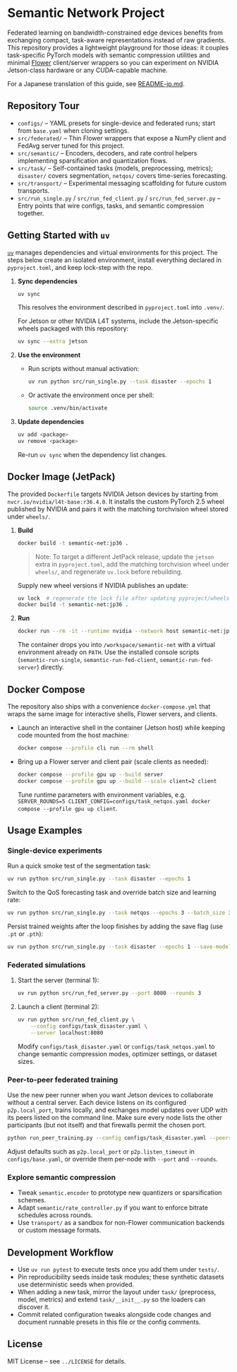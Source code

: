 # Semantic Network Project

Federated learning on bandwidth-constrained edge devices benefits from exchanging compact, task-aware representations instead of raw gradients. This repository provides a lightweight playground for those ideas: it couples task-specific PyTorch models with semantic compression utilities and minimal [Flower](https://flower.dev/) client/server wrappers so you can experiment on NVIDIA Jetson-class hardware or any CUDA-capable machine.

For a Japanese translation of this guide, see [README-jp.md](README-jp.md).

## Repository Tour

- `configs/` – YAML presets for single-device and federated runs; start from `base.yaml` when cloning settings.
- `src/federated/` – Thin Flower wrappers that expose a NumPy client and FedAvg server tuned for this project.
- `src/semantic/` – Encoders, decoders, and rate control helpers implementing sparsification and quantization flows.
- `src/task/` – Self-contained tasks (models, preprocessing, metrics); `disaster/` covers segmentation, `netqos/` covers time-series forecasting.
- `src/transport/` – Experimental messaging scaffolding for future custom transports.
- `src/run_single.py` / `src/run_fed_client.py` / `src/run_fed_server.py` – Entry points that wire configs, tasks, and semantic compression together.

## Getting Started with `uv`

[`uv`](https://github.com/astral-sh/uv) manages dependencies and virtual environments for this project. The steps below create an isolated environment, install everything declared in `pyproject.toml`, and keep lock-step with the repo.

1. **Sync dependencies**

   ```bash
   uv sync
   ```

   This resolves the environment described in `pyproject.toml` into `.venv/`.

   For Jetson or other NVIDIA L4T systems, include the Jetson-specific wheels packaged with this repository:

   ```bash
   uv sync --extra jetson
   ```

2. **Use the environment**

   - Run scripts without manual activation:

     ```bash
     uv run python src/run_single.py --task disaster --epochs 1
     ```

   - Or activate the environment once per shell:

     ```bash
     source .venv/bin/activate
     ```

3. **Update dependencies**

   ```bash
   uv add <package>
   uv remove <package>
   ```

   Re-run `uv sync` when the dependency list changes.

## Docker Image (JetPack)

The provided `Dockerfile` targets NVIDIA Jetson devices by starting from `nvcr.io/nvidia/l4t-base:r36.4.0`. It installs the custom PyTorch 2.5 wheel published by NVIDIA and pairs it with the matching torchvision wheel stored under `wheels/`.

1. **Build**

   ```bash
   docker build -t semantic-net:jp36 .
   ```

   > Note: To target a different JetPack release, update the `jetson` extra in `pyproject.toml`, add the matching torchvision wheel under `wheels/`, and regenerate `uv.lock` before rebuilding.

   Supply new wheel versions if NVIDIA publishes an update:

   ```bash
   uv lock  # regenerate the lock file after updating pyproject/wheels
   docker build -t semantic-net:jp36 .
   ```

2. **Run**

   ```bash
   docker run --rm -it --runtime nvidia --network host semantic-net:jp36 bash
   ```

   The container drops you into `/workspace/semantic-net` with a virtual environment already on `PATH`. Use the installed console scripts (`semantic-run-single`, `semantic-run-fed-client`, `semantic-run-fed-server`) directly.

## Docker Compose

The repository also ships with a convenience `docker-compose.yml` that wraps the same image for interactive shells, Flower servers, and clients.

- Launch an interactive shell in the container (Jetson host) while keeping code mounted from the host machine:

  ```bash
  docker compose --profile cli run --rm shell
  ```

- Bring up a Flower server and client pair (scale clients as needed):

  ```bash
  docker compose --profile gpu up --build server
  docker compose --profile gpu up --build --scale client=2 client
  ```

  Tune runtime parameters with environment variables, e.g. `SERVER_ROUNDS=5 CLIENT_CONFIG=configs/task_netqos.yaml docker compose --profile gpu up client`.

## Usage Examples

### Single-device experiments

Run a quick smoke test of the segmentation task:

```bash
uv run python src/run_single.py --task disaster --epochs 1
```

Switch to the QoS forecasting task and override batch size and learning rate:

```bash
uv run python src/run_single.py --task netqos --epochs 3 --batch_size 32 --lr 5e-4
```

Persist trained weights after the loop finishes by adding the save flag (use `.pt` or `.pth`):

```bash
uv run python src/run_single.py --task disaster --epochs 1 --save-model --output-path checkpoints/disaster.pth
```

### Federated simulations

1. Start the server (terminal 1):

   ```bash
   uv run python src/run_fed_server.py --port 8080 --rounds 3
   ```

2. Launch a client (terminal 2):

   ```bash
   uv run python src/run_fed_client.py \
       --config configs/task_disaster.yaml \
       --server localhost:8080
   ```

   Modify `configs/task_disaster.yaml` or `configs/task_netqos.yaml` to change semantic compression modes, optimizer settings, or dataset sizes.

### Peer-to-peer federated training

Use the new peer runner when you want Jetson devices to collaborate without a central server. Each device listens on its configured `p2p.local_port`, trains locally, and exchanges model updates over UDP with its peers listed on the command line. Make sure every node lists the other participants (but not itself) and that firewalls permit the chosen port.

```bash
python run_peer_training.py --config configs/task_disaster.yaml --peers 192.168.0.2:5000,192.168.0.3:5000
```

Adjust defaults such as `p2p.local_port` or `p2p.listen_timeout` in `configs/base.yaml`, or override them per-node with `--port` and `--rounds`.

### Explore semantic compression

- Tweak `semantic.encoder` to prototype new quantizers or sparsification schemes.
- Adapt `semantic/rate_controller.py` if you want to enforce bitrate schedules across rounds.
- Use `transport/` as a sandbox for non-Flower communication backends or custom message formats.

## Development Workflow

- Use `uv run pytest` to execute tests once you add them under `tests/`.
- Pin reproducibility seeds inside task modules; these synthetic datasets use deterministic seeds when provided.
- When adding a new task, mirror the layout under `task/` (preprocess, model, metrics) and extend `task/__init__.py` so the loaders can discover it.
- Commit related configuration tweaks alongside code changes and document runnable presets in this file or the config comments.

## License

MIT License – see `../LICENSE` for details.
